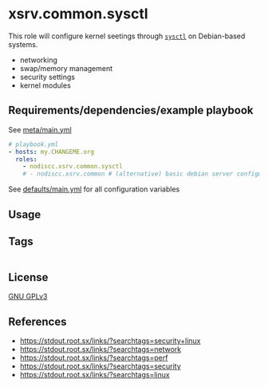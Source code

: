 # xsrv.common.sysctl

This role will configure kernel seetings through [`sysctl`](https://en.wikipedia.org/wiki/Sysctl) on Debian-based systems.

- networking
- swap/memory management
- security settings
- kernel modules


## Requirements/dependencies/example playbook

See [meta/main.yml](meta/main.yml)

```yaml
# playbook.yml
- hosts: my.CHANGEME.org
  roles:
    - nodiscc.xsrv.common.sysctl
    # - nodiscc.xsrv.common # (alternative) basic debian server configuration including sysctl
```

See [defaults/main.yml](defaults/main.yml) for all configuration variables


## Usage


## Tags

<!--BEGIN TAGS LIST-->
```
```
<!--END TAGS LIST-->


## License

[GNU GPLv3](../../LICENSE)


## References

- https://stdout.root.sx/links/?searchtags=security+linux
- https://stdout.root.sx/links/?searchtags=network
- https://stdout.root.sx/links/?searchtags=perf
- https://stdout.root.sx/links/?searchtags=security
- https://stdout.root.sx/links/?searchtags=linux
